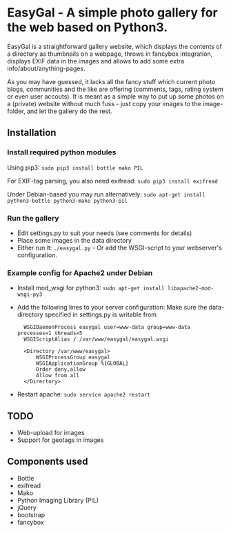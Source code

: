 # EasyGal - A simple photo gallery for the web based on Python3.

EasyGal is a straightforward gallery website, which displays the contents of a
directory as thumbnails on a webpage, throws in fancybox integration, displays
EXIF data in the images and allows to add some extra info/about/anything-pages.

As you may have guessed, it lacks all the fancy stuff which current photo
blogs, communities and the like are offering (comments, tags, rating system or
even user accouts). It is meant as a simple way to put up some photos on a
(private) website without much fuss - just copy your images to the
image-folder, and let the gallery do the rest.

## Installation
### Install required python modules
Using pip3:
`sudo pip3 install bottle mako PIL`

For EXIF-tag parsing, you also need exifread:
`sudo pip3 install exifread`

Under Debian-based you may run alternatively:
`sudo apt-get install python3-bottle python3-mako python3-pil`

### Run the gallery
- Edit settings.py to suit your needs (see comments for details)
- Place some images in the data directory
- Either run it: `./easygal.py` - Or add the WSGI-script to your webserver's configuration.

### Example config for Apache2 under Debian
- Install mod\_wsgi for python3: `sudo apt-get install libapache2-mod-wsgi-py3`
- Add the following lines to your server configuration:
Make sure the data-directory specified in settings.py is writable from

        WSGIDaemonProcess easygal user=www-data group=www-data processes=1 threads=5
        WSGIScriptAlias / /var/www/easygal/easygal.wsgi

        <Directory /var/www/easygal>
            WSGIProcessGroup easygal
            WSGIApplicationGroup %{GLOBAL}
            Order deny,allow
            Allow from all
        </Directory>

- Restart apache: `sudo service apache2 restart`

## TODO
- Web-upload for images
- Support for geotags in images

## Components used
* Bottle
* exifread
* Mako
* Python Imaging Library (PIL)
* jQuery
* bootstrap
* fancybox
